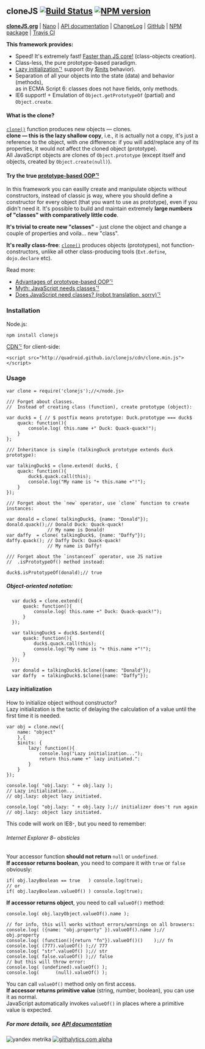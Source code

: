<!-- HIDDEN: -->
## cloneJS [![Build Status](https://travis-ci.org/quadroid/clonejs.png?branch=master "travis-ci.org")](https://travis-ci.org/quadroid/clonejs) [![NPM version](https://badge.fury.io/js/clonejs.png)](http://badge.fury.io/js/clonejs)  
[**cloneJS.org**](http://clonejs.org)
|  [Nano](http://github.com/quadroid/clonejs-nano)
|  [API documentation](http://clonejs.org/symbols/clone.html)
|  [ChangeLog](https://github.com/quadroid/clonejs/blob/master/CHANGELOG.md)
|  [GitHub](http://github.com/quadroid/clonejs)
|  [NPM package](http://npmjs.org/package/clonejs)
|  [Travis CI](http://travis-ci.org/quadroid/clonejs)
<!-- /HIDDEN -->
  
**This framework provides:**

* Speed! It's extremely fast! [Faster than JS core!][jsperf] (class-objects creation).
* Class-less, the pure prototype-based paradigm.
* [Lazy initialization⠙][] support (by [$inits][] behavior).
* Separation of all your objects into the state (data) and behavior (methods),  
  as in ECMA Script 6: classes does not have fields, only methods.
* IE6 support! + Emulation of `Object.getPrototypeOf` (partial) and `Object.create`.

[Lazy initialization⠙]: http://martinfowler.com/bliki/LazyInitialization.html
[jsperf]: http://jsperf.com/object-properties-init/4
[$inits]: http://clonejs.org/symbols/clone.Behavior.html#.$inits

#### What is the clone?

[`clone()`][clone] function produces new objects — clones.  
**clone — this is the lazy shallow copy**, i.e., it is actually not a copy, it's just a reference to the object,
with one difference: if you will add/replace any of its properties, it would not affect the cloned object (prototype).  
All JavaScript objects are clones of `Object.prototype` (except itself and objects, created by `Object.create(null)`).

#### Try the true [prototype-based OOP⠙](http://en.wikipedia.org/wiki/Prototype-based_programming)

In this framework you can easilly create and manipulate objects without constructors, instead of classic js way,
where you should define a constructor for every object (that you want to use as prototype), even if you didn't need it.
It's possible to build and maintain extremely **large numbers of "classes" with comparatively little code**.

**It's trivial to create new "classes"** - just clone the object and change a couple of properties and voila... new "class".

**It's really class-free**: [`clone()`][clone] produces objects (prototypes), not function-constructors, unlike all other class-producing tools (`Ext.define`, `dojo.declare` etc).

Read more:

- [Advantages of prototype-based OOP⠙](http://programmers.stackexchange.com/questions/110936/what-are-the-advantages-of-prototype-based-oop-over-class-based-oop#answers-header)
- [Myth: JavaScript needs classes⠙](http://www.2ality.com/2011/11/javascript-classes.html)
- [Does JavaScript need classes? (robot translation, sorry)⠙](http://translate.google.com/translate?hl=&sl=ru&tl=en&u=http%3A%2F%2Fhabrahabr.ru%2Fpost%2F175029%2F)

### Installation

Node.js:

    npm install clonejs

[CDN⠙][] for client-side:

    <script src="http://quadroid.github.io/clonejs/cdn/clone.min.js"></script>

### Usage

    var clone = require('clonejs');//</node.js>
        
    /// Forget about classes.    
    //  Instead of creating class (function), create prototype (object):
    
    var duck$ = { // $ postfix means prototype: Duck.prototype === duck$
        quack: function(){
            console.log( this.name +" Duck: Quack-quack!");
        }
    };

    /// Inheritance is simple (talkingDuck prototype extends duck prototype):
    
    var talkingDuck$ = clone.extend( duck$, {
        quack: function(){
            duck$.quack.call(this);
            console.log("My name is "+ this.name +"!");
        }
    });
    
    /// Forget about the `new` operator, use `clone` function to create instances:
    
    var donald = clone( talkingDuck$, {name: "Donald"});
    donald.quack();// Donald Duck: Quack-quack! 
                   // My name is Donald!
    var daffy  = clone( talkingDuck$, {name: "Daffy"});
    daffy.quack(); // Daffy Duck: Quack-quack! 
                   // My name is Daffy!

    /// Forget about the `instanceof` operator, use JS native 
    //  .isPrototypeOf() method instead:
    
    duck$.isPrototypeOf(donald);// true

##### Object-oriented notation:
      
      var duck$ = clone.extend({
          quack: function(){
              console.log( this.name +" Duck: Quack-quack!");
          }
      });
        
      var talkingDuck$ = duck$.$extend({
          quack: function(){
              duck$.quack.call(this);
              console.log("My name is "+ this.name +"!");
          }
      });
            
      var donald = talkingDuck$.$clone({name: "Donald"});
      var daffy  = talkingDuck$.$clone({name: "Daffy"});

#### Lazy initialization

How to initialize object without constructor?  
Lazy initialization is the tactic of delaying the calculation of a value until the first time it is needed.

    var obj = clone.new({
        name: "object"
        },{
        $inits: {
            lazy: function(){
                console.log("Lazy initialization...");
                return this.name +" lazy initiated.":
            }
        }
    });
    
    console.log( "obj.lazy: " + obj.lazy );
    // Lazy initialization...
    // obj.lazy: object lazy initiated.
    
    console.log( "obj.lazy: " + obj.lazy );// initializer does't run again
    // obj.lazy: object lazy initiated.

This code will work on IE8-, but you need to remember:

###### Internet Explorer 8– obsticles
    
Your accessor function **should not return** `null` or `undefined`.  
**If accessor returns boolean**, you need to compare it with `true` or `false` obviously:

    if( obj.lazyBoolean == true   ) console.log(true);
    // or
    if( obj.lazyBoolean.valueOf() ) console.log(true);

**If accessor returns object**, you need to call `valueOf()` method:

    console.log( obj.lazyObject.valueOf().name );
    
    // for info, this will works without errors/warnings on all browsers:
    console.log( ({name: "obj.property" }).valueOf().name );// obj.property
    console.log( (function(){return "fn"}).valueOf()()    );// fn
    console.log( (777).valueOf() );// 777
    console.log( "str".valueOf() );// str
    console.log( false.valueOf() );// false
    // but this will throw error:
    console.log( (undefined).valueOf() );
    console.log(      (null).valueOf() );
    
You can call `valueOf()` method only on first access.   
**If accessor returns primitive value** (string, number, boolean), you can use it as normal.  
JavaScript automatically invokes `valueOf()` in places where a primitive value is expected.


##### For more details, see [API documentation](http://clonejs.org/symbols/clone.html)
  
  
[clone]: http://clonejs.org/symbols/clone.html#clone
[create]: http://clonejs.org/symbols/clone.html#create

[Object.create⠙]: https://developer.mozilla.org/en-US/docs/JavaScript/Reference/Global_Objects/Object/create
[Object.defineProperty⠙]: https://developer.mozilla.org/en-US/docs/JavaScript/Reference/Global_Objects/Object/defineProperty
[property descriptors⠙]: http://ejohn.org/blog/ecmascript-5-objects-and-properties/#ig-sh-1

[CDN⠙]: http://code.lancepollard.com/github-as-a-cdn/

<!-- HIDDEN: -->
![yandex metrika](http://mc.yandex.ru/watch/20738752)
[![githalytics.com alpha](https://cruel-carlota.pagodabox.com/3110be9614da5cb337ebd483c187010f "githalytics.com")](http://githalytics.com/quadroid/clonejs)
<!-- /HIDDEN -->